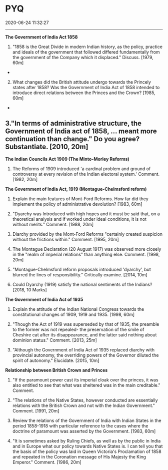 # PYQ
2020-06-24 11:32:27

---



**The Government of India Act 1858**


1. "1858 is the Great Divide in modern Indian history, as the policy, practice and ideals of
the government that followed differed fundamentally from the government of the Company which it displaced." Discuss. [1979, 60m]
-   





2. What changes did the British attitude undergo towards the Princely states after 1858? Was the Government of India Act of 1858 intended to introduce direct relations between the Princes and the Crown? [1985, 60m]
-   





3."In terms of administrative structure, the Government of India act of 1858, ... meant more continuation than change." Do you agree? Substantiate. [2010, 20m]
-   





**The Indian Councils Act 1909 (The Minto-Morley Reforms)**


1. The Reforms of 1909 introduced 'a cardinal problem and ground of controversy at every revision of the Indian electoral system.' Comment. [1982, 20m]








**The Government of India Act, 1919 (Montague-Chelmsford reform)**




1. Explain the main features of Mont-Ford Reforms. How far did they implement the policy of administrative devolution? [1983, 60m]






2. "Dyarchy was Introduced with high hopes and it must be said that, on a theoretical
analysis and if worked under ideal conditions, it is not without merits." Comment. [1988,
20m]






3. Diarchy provided by the Mont-Ford Reforms "certainly created suspicion without the
frictions within." Comment. [1995, 20m]






4. The Montague Declaration (20 August 1917) was observed more closely in the "realm of imperial relations" than anything else. Comment. [1998, 20m]






5. "Montague-Chelmsford reform proposals introduced 'dyarchy', but blurred the lines of
responsibility." Critically examine. [2014, 10m]






6. Could Dyarchy (1919) satisfy the national sentiments of the Indians? [2018, 10 Marks]






**The Government of India Act of 1935**




1. Explain the attitude of the Indian National Congress towards the constitutional changes of 1909, 1919 and 1935. [1998, 60m]








2. "Though the Act of 1919 was superseded by that of 1935, the preamble to the former was not repealed- the preservation of the smile of Cheshire cat after its disappearance, and the latter said nothing about dominion status." Comment. [2013, 25m]








3. "Although the Government of India Act of 1935 replaced diarchy with provincial
autonomy, the overriding powers of the Governor diluted the spirit of autonomy." Elucidate. [2015, 10m]








**Relationship between British Crown and Princes**




1. "If the paramount power cast its imperial cloak over the princes, it was also entitled to see that what was sheltered was in the main creditable." Comment.








2. "The relations of the Native States, however conducted are essentially relations with the
British Crown and not with the Indian Government." Comment. [1991, 20m]








3. Review the relations of the Government of India with Indian States in the period 1858-1918 with particular reference to the cases where the doctrine of paramount was asserted by the Government. [1983, 60m]








4. "It is sometimes asked by Ruling Chiefs, as well as by the public in India and in Europe what our policy towards Native States is. I can tell you that the basis of the policy was laid in Queen Victoria's Proclamation of 1858 and repeated in the Coronation message of His Majesty the King Emperor." Comment. [1986, 20m]









